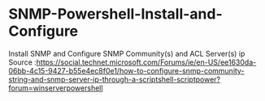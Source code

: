 # SNMP-Powershell-Install-and-Configure
Install SNMP and Configure SNMP Community(s) and ACL Server(s) ip
Source :https://social.technet.microsoft.com/Forums/ie/en-US/ee1630da-06bb-4c15-9427-b55e4ec8f0e1/how-to-configure-snmp-community-string-and-snmp-server-ip-through-a-scriptshell-scriptpower?forum=winserverpowershell
